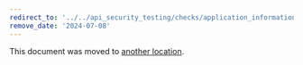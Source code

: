 ```yaml
---
redirect_to: '../../api_security_testing/checks/application_information_check.md'
remove_date: '2024-07-08'
---
```


This document was moved to [another location](../../api_security_testing/checks/application_information_check.md).

<!-- This redirect file can be deleted after <2024-07-08>. -->
<!-- Redirects that point to other docs in the same project expire in three months. -->
<!-- Redirects that point to docs in a different project or site (for example, link is not relative and starts with `https:`) expire in one year. -->
<!-- Before deletion, see: https://docs.gitlab.com/ee/development/documentation/redirects.html -->